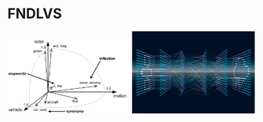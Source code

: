 # FNDLVS

<img src="https://github.com/singh-l/FNDLVS/blob/master/images/vector.png" width="250">
<img src="https://github.com/singh-l/FNDLVS/blob/master/images/dl.png" width="250">
<img src="https://github.com/singh-l/FNDLVS/blob/master/images/fact-fake.png" width="250>
